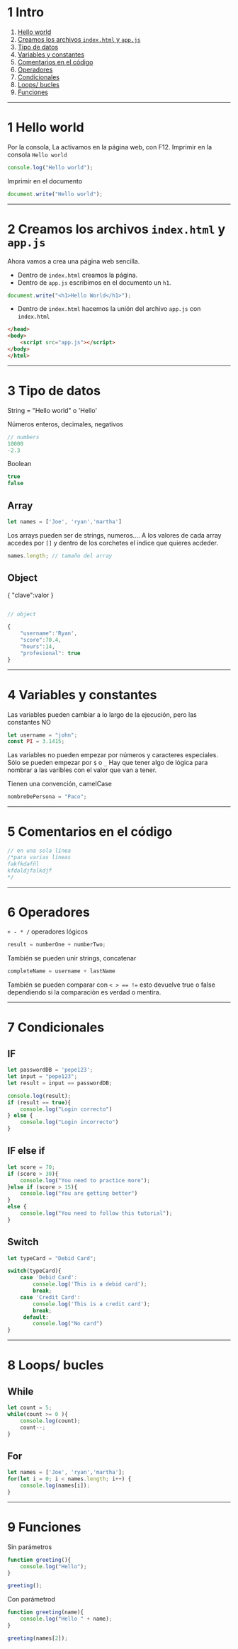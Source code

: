 # 1 Intro

1. [Hello world](#schema1)
2. [Creamos los archivos `index.html` y `app.js`](#schema2)
3. [Tipo de datos](#schema3)
4. [Variables y constantes](#schema4)
5. [Comentarios en el código](#schema5)
6. [Operadores](#schema6)
7. [Condicionales](#schema7)
8. [Loops/ bucles](#schema8)
9. [Funciones](#schema9)

<hr>

<a name="schema1"></a>

# 1 Hello world

Por la consola, La activamos en la página web, con F12.
Imprimir en la consola `Hello world`
~~~js
console.log("Hello world");
~~~
Imprimir en el documento
~~~js
document.write("Hello world");
~~~
<hr>

<a name="schema2"></a>

# 2 Creamos los archivos `index.html` y `app.js`
Ahora vamos a crea una página web sencilla.

- Dentro de `index.html` creamos la página.
- Dentro de `app.js` escribimos en el documento un `h1`.
~~~js
document.write("<h1>Hello World</h1>");
~~~
- Dentro de `index.html` hacemos la unión del archivo `app.js` con `index.html`
~~~html
</head>
<body>
    <script src="app.js"></script>
</body>
</html>
~~~
<hr>

<a name="schema3"></a>

# 3 Tipo de datos
String = "Hello world" o 'Hello'

Números enteros, decimales, negativos
~~~js
// numbers
10000
-2.3
~~~
Boolean
~~~js
true 
false
~~~
## Array
~~~js
let names = ['Joe', 'ryan','martha']
~~~
Los arrays pueden ser de strings, numeros....
A los valores de cada array accedes por `[]` y dentro de los corchetes el índice que quieres acdeder.

~~~js
names.length; // tamaño del array
~~~

## Object
{
    "clave":valor
}
~~~js

// object

{
    "username":'Ryan',
    "score":70.4,
    "hours":14,
    "profesional": true
}
~~~

<hr>

<a name="schema4"></a>

# 4 Variables y constantes
Las variables pueden cambiar a lo largo de la ejecución, pero las constantes NO
~~~js
let username = "john";
const PI = 3.1415;
~~~
Las variables no pueden empezar por números y caracteres especiales.
Sólo se pueden empezar por `$` o `_`
Hay que tener algo de lógica para nombrar a las varibles con el valor que van a tener.

Tienen una convención, camelCase
~~~js
nombreDePersona = "Paco";
~~~

<hr>

<a name="schema5"></a>

# 5 Comentarios en el código
~~~js
// en una sola línea
/*para varias líneas
fakfkdafñl
kfdaldjfalkdjf
*/
~~~
<hr>

<a name="schema6"></a>

# 6 Operadores
`+ - * /` operadores lógicos
~~~js
result = numberOne + numberTwo;
~~~

También se pueden unir strings, concatenar
~~~js
completeName = username + lastName
~~~

También se pueden comparar con `< > == !=` esto devuelve true o false dependiendo si la comparación es verdad o mentira.

<hr>

<a name="schema7"></a>

# 7 Condicionales
 ## IF
~~~js
let passwordDB = 'pepe123';
let input = "pepe123";
let result = input == passwordDB;

console.log(result);
if (result == true){
    console.log("Login correcto")
} else {
    console.log("Login incorrecto")
}

~~~
## IF else if
~~~js
let score = 70;
if (score > 30){
    console.log("You need to practice more");
}else if (score > 15){
    console.log("You are getting better")
}
else {
    console.log("You need to follow this tutorial");
}
~~~

## Switch
~~~js
let typeCard = "Debid Card";

switch(typeCard){
    case 'Debid Card':
        console.log('This is a debid card');
        break;
    case 'Credit Card':
        console.log('This is a credit card');
        break;
     default:
        console.log("No card")
}
~~~
<hr>

<a name="schema8"></a>

# 8 Loops/ bucles
## While
~~~js
let count = 5;
while(count >= 0 ){
    console.log(count);
    count--;
}
~~~
## For
~~~js
let names = ['Joe', 'ryan','martha'];
for(let i = 0; i < names.length; i++) {
    console.log(names[i]);
}
~~~
<hr>

<a name="schema9"></a>

# 9 Funciones

Sin parámetros
~~~js
function greeting(){
    console.log("Hello");
}

greeting();

~~~
Con parámetrod
~~~js
function greeting(name){
    console.log("Hello " + name);
}

greeting(names[2]);

~~~